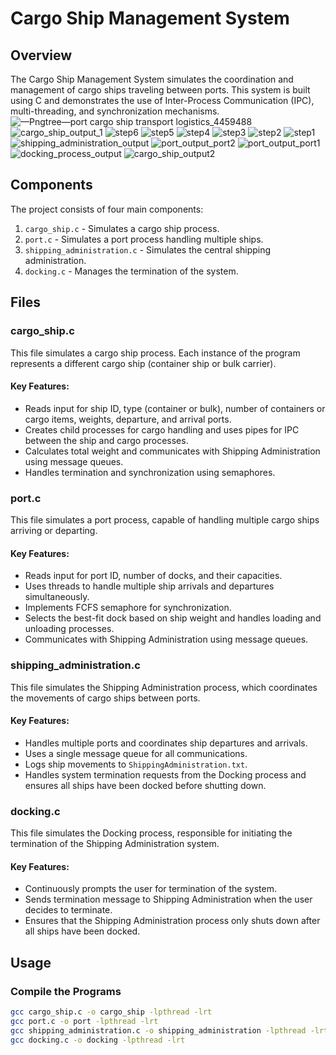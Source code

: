 # Cargo Ship Management System

## Overview
The Cargo Ship Management System simulates the coordination and management of cargo ships traveling between ports. This system is built using C and demonstrates the use of Inter-Process Communication (IPC), multi-threading, and synchronization mechanisms.
![—Pngtree—port cargo ship transport logistics_4459488](https://github.com/xajxatel/cargo_ship/assets/137952206/07cf427d-d82f-4ed1-bb49-441fa0868228)
![cargo_ship_output_1](https://github.com/xajxatel/cargo_ship/assets/137952206/5991234b-7f86-43df-aa1c-fd11dd95ce7e)
![step6](https://github.com/xajxatel/cargo_ship/assets/137952206/cb341b71-484d-4f3d-a256-5390168c1ce3)
![step5](https://github.com/xajxatel/cargo_ship/assets/137952206/0cdd9d65-3d74-44d7-ba89-5e2eca8d1df9)
![step4](https://github.com/xajxatel/cargo_ship/assets/137952206/f5db1645-d7dd-4df8-85b0-9cc7c5f1692e)
![step3](https://github.com/xajxatel/cargo_ship/assets/137952206/fe83b723-22d0-4985-9f10-6a3e760d1fc9)
![step2](https://github.com/xajxatel/cargo_ship/assets/137952206/f13af2f4-49cd-4c36-a702-50b39164998c)
![step1](https://github.com/xajxatel/cargo_ship/assets/137952206/07665816-f8c8-408b-b224-0bff7bc98569)
![shipping_administration_output](https://github.com/xajxatel/cargo_ship/assets/137952206/8a228079-0910-492c-aca1-de9df0207715)
![port_output_port2](https://github.com/xajxatel/cargo_ship/assets/137952206/b3e08fae-2da0-4cf4-9ddd-8634e959e4c5)
![port_output_port1](https://github.com/xajxatel/cargo_ship/assets/137952206/644d9402-c22d-4546-bdfe-06e43fef0f89)
![docking_process_output](https://github.com/xajxatel/cargo_ship/assets/137952206/0b3b972f-118e-4432-997c-7da64714633e)
![cargo_ship_output2](https://github.com/xajxatel/cargo_ship/assets/137952206/8b8a415e-19f0-480e-92f7-0eca488645a2)

## Components
The project consists of four main components:
1. `cargo_ship.c` - Simulates a cargo ship process.
2. `port.c` - Simulates a port process handling multiple ships.
3. `shipping_administration.c` - Simulates the central shipping administration.
4. `docking.c` - Manages the termination of the system.

## Files

### cargo_ship.c
This file simulates a cargo ship process. Each instance of the program represents a different cargo ship (container ship or bulk carrier).

#### Key Features:
- Reads input for ship ID, type (container or bulk), number of containers or cargo items, weights, departure, and arrival ports.
- Creates child processes for cargo handling and uses pipes for IPC between the ship and cargo processes.
- Calculates total weight and communicates with Shipping Administration using message queues.
- Handles termination and synchronization using semaphores.

### port.c
This file simulates a port process, capable of handling multiple cargo ships arriving or departing.

#### Key Features:
- Reads input for port ID, number of docks, and their capacities.
- Uses threads to handle multiple ship arrivals and departures simultaneously.
- Implements FCFS semaphore for synchronization.
- Selects the best-fit dock based on ship weight and handles loading and unloading processes.
- Communicates with Shipping Administration using message queues.

### shipping_administration.c
This file simulates the Shipping Administration process, which coordinates the movements of cargo ships between ports.

#### Key Features:
- Handles multiple ports and coordinates ship departures and arrivals.
- Uses a single message queue for all communications.
- Logs ship movements to `ShippingAdministration.txt`.
- Handles system termination requests from the Docking process and ensures all ships have been docked before shutting down.

### docking.c
This file simulates the Docking process, responsible for initiating the termination of the Shipping Administration system.

#### Key Features:
- Continuously prompts the user for termination of the system.
- Sends termination message to Shipping Administration when the user decides to terminate.
- Ensures that the Shipping Administration process only shuts down after all ships have been docked.

## Usage

### Compile the Programs
```sh
gcc cargo_ship.c -o cargo_ship -lpthread -lrt
gcc port.c -o port -lpthread -lrt
gcc shipping_administration.c -o shipping_administration -lpthread -lrt
gcc docking.c -o docking -lpthread -lrt
